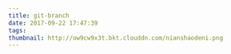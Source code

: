 ```yaml
---
title: git-branch
date: 2017-09-22 17:47:39
tags:
thumbnail: http://ow9cw9x3t.bkt.clouddn.com/nianshaodeni.png
---
```

